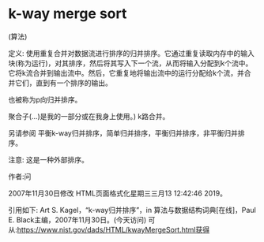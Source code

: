 # k-way merge sort


(算法)



定义:
使用重复合并对数据流进行排序的归并排序。它通过重复读取内存中的输入块(称为运行)，对其排序，然后将其写入下一个流，从而将输入分配到k个流中。它将k流合并到输出流中。然后，它重复地将输出流中的运行分配给k个流，并合并它们，直到有一个排序的输出。



也被称为p向归并排序。



聚合子(…)是我的一部分或在我身上使用。)
k路合并。



另请参阅
平衡k-way归并排序，简单归并排序，平衡归并排序，非平衡归并排序。



注意:
这是一种外部排序。


作者:问







2007年11月30日修改
HTML页面格式化星期三三月13 12:42:46 2019。



引用如下:
Art S. Kagel，“k-way归并排序”，in
算法与数据结构词典[在线]，Paul E. Black主编，2007年11月30日。(今天访问)
可从:https://www.nist.gov/dads/HTML/kwayMergeSort.html获得